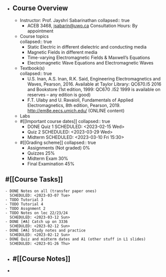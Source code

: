 - ## Course Overview
	- Instructor: Prof. Jayshri Sabarinathan
	  collapsed:: true
		- ACEB 3468, jsabarin@uwo.ca
		  Consultation Hours: By appointment
	- Course topics  
	  collapsed:: true
		- Static Electric in different dielectric and conducting media
		- Magnetic Fields in different media
		- Time-varying Electromagnetic Fields & Maxwell’s Equations
		- Electromagnetic Wave Equations and Electromagnetic
		  Waves
	- Textbook(s)  
	  collapsed:: true
		- U.S. Inan, A.S. Inan, R.K. Said, Engineering Electromagnetics and Waves, Pearson,
		  2016. Available at Taylor Library: QC670.I5 2016 and Bookstore
		  (1st edition, 1999: QC670 .I52 1999 is available on reserves – any edition is good)
		- F.T. Ulaby and U. Ravaioli, Fundamentals of Applied Electromagnetics, 8th edition, Pearson,
		  2019. http://em8e.eecs.umich.edu/ (ONLINE content)
	- Labs
	- #[[Important course dates]]
	  collapsed:: true
		- DONE Quiz 1
		  SCHEDULED: <2023-02-15 Wed>
		- Quiz 2
		  SCHEDULED: <2023-03-29 Wed>
		- Midterm
		  SCHEDULED: <2023-03-10 Fri 15:30>
	- #[[Grading scheme]]
	  collapsed:: true
		- Assignments (Not graded) 0%
		- Quizzes 25%
		- Midterm Exam 30%
		- Final Examination 45%
## #[[Course Tasks]]
	- DONE Notes on all (transfer paper ones)
	  SCHEDULED: <2023-03-07 Tue>
	- TODO Tutorial 3
	- TODO Tutorial 4
	- TODO Assgnment 2
	- TODO Notes on lec 22/23/24
	  SCHEDULED: <2023-03-12 Sun>
	- DONE [#A] Catch up on 3336
	  SCHEDULED: <2023-02-12 Sun>
	- DONE [#A] Study notes and practice
	  SCHEDULED: <2023-02-12 Sun>
	- DONE Quiz and midterm dates and A1 (other stuff in L1 slides)
	  SCHEDULED: <2023-01-26 Thu>
- ## #[[Course Notes]]
-